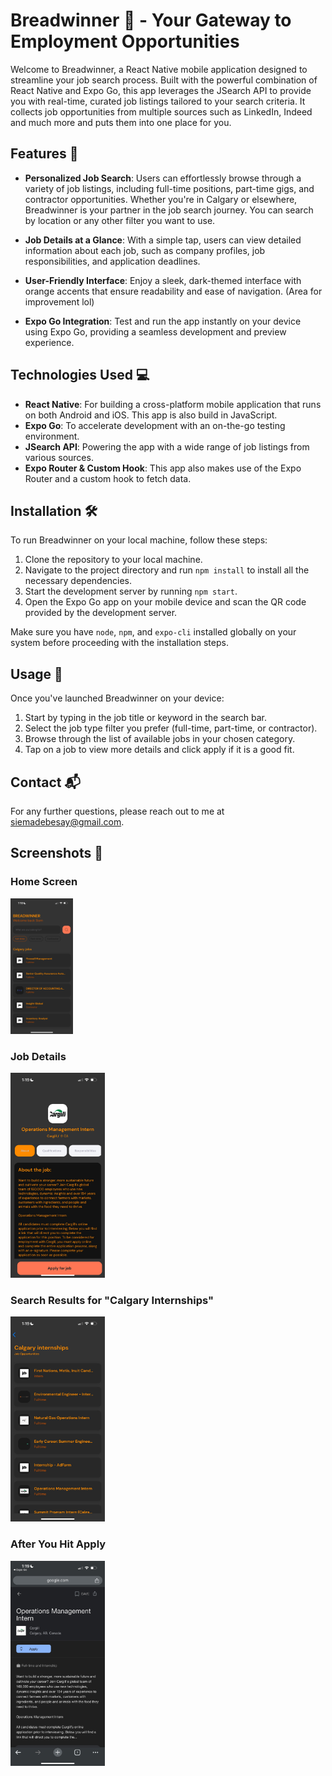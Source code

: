 # Breadwinner 🍞 - Your Gateway to Employment Opportunities

Welcome to Breadwinner, a React Native mobile application designed to streamline your job search process. Built with the powerful combination of React Native and Expo Go, this app leverages the JSearch API to provide you with real-time, curated job listings tailored to your search criteria. It collects job opportunities from multiple sources such as LinkedIn, Indeed and much more and puts them into one place for you.

## Features 🚀

- **Personalized Job Search**: Users can effortlessly browse through a variety of job listings, including full-time positions, part-time gigs, and contractor opportunities. Whether you're in Calgary or elsewhere, Breadwinner is your partner in the job search journey. You can search by location or any other filter you want to use.

- **Job Details at a Glance**: With a simple tap, users can view detailed information about each job, such as company profiles, job responsibilities, and application deadlines.

- **User-Friendly Interface**: Enjoy a sleek, dark-themed interface with orange accents that ensure readability and ease of navigation. (Area for improvement lol)

- **Expo Go Integration**: Test and run the app instantly on your device using Expo Go, providing a seamless development and preview experience.

## Technologies Used 💻

- **React Native**: For building a cross-platform mobile application that runs on both Android and iOS. This app is also build in JavaScript.
- **Expo Go**: To accelerate development with an on-the-go testing environment.
- **JSearch API**: Powering the app with a wide range of job listings from various sources.
- **Expo Router & Custom Hook**: This app also makes use of the Expo Router and a custom hook to fetch data.

## Installation 🛠️

To run Breadwinner on your local machine, follow these steps:

1. Clone the repository to your local machine.
2. Navigate to the project directory and run `npm install` to install all the necessary dependencies.
3. Start the development server by running `npm start`.
4. Open the Expo Go app on your mobile device and scan the QR code provided by the development server.

Make sure you have `node`, `npm`, and `expo-cli` installed globally on your system before proceeding with the installation steps.

## Usage 📱

Once you've launched Breadwinner on your device:

1. Start by typing in the job title or keyword in the search bar.
2. Select the job type filter you prefer (full-time, part-time, or contractor).
3. Browse through the list of available jobs in your chosen category.
4. Tap on a job to view more details and click apply if it is a good fit.


## Contact 📬

For any further questions, please reach out to me at siemadebesay@gmail.com.

## Screenshots 📸

### Home Screen
<img src="screenshots/home.png" alt="Home Screen" width="100" />

### Job Details
<img src="screenshots/job-details.png" alt="Job Details" width="30%" />

### Search Results for "Calgary Internships"
<img src="screenshots/search-results.png" alt="Job Search Results" width="30%" />

### After You Hit Apply
<img src="screenshots/apply.png" alt="Apply" width="30%" />



